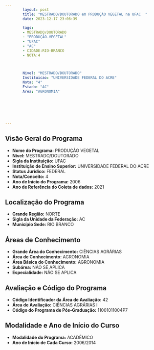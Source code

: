 ```yaml
---
        layout: post
        title: "MESTRADO/DOUTORADO em PRODUÇÃO VEGETAL na UFAC  "
        date: 2023-12-17 23:06:39
     
        tags:
        - MESTRADO/DOUTORADO
        - "PRODUÇÃO-VEGETAL"
        - "UFAC"
        - "AC"
        - CIDADE:RIO-BRANCO
        - NOTA:4
        
       

        Nivel: "MESTRADO/DOUTORADO"
        Instituicao: "UNIVERSIDADE FEDERAL DO ACRE"
        Nota: "4"
        Estado: "AC"
        Area: "AGRONOMIA"
        
        
        
        
        
        
---
```

## Visão Geral do Programa
- **Nome do Programa:** PRODUÇÃO VEGETAL
- **Nível:** MESTRADO/DOUTORADO
- **Sigla da Instituição:** UFAC
- **Instituição de Ensino Superior:** UNIVERSIDADE FEDERAL DO ACRE
- **Status Jurídico:** FEDERAL
- **Nota/Conceito:** 4
- **Ano de Início do Programa:** 2006
- **Ano de Referência do Coleta de dados:** 2021

## Localização do Programa
- **Grande Região:** NORTE
- **Sigla da Unidade da Federação:** AC
- **Município Sede:** RIO BRANCO

## Áreas de Conhecimento
- **Grande Área do Conhecimento:** CIÊNCIAS AGRÁRIAS
- **Área de Conhecimento:** AGRONOMIA
- **Área Básica do Conhecimento:** AGRONOMIA
- **Subárea:** NÃO SE APLICA
- **Especialidade:** NÃO SE APLICA

## Avaliação e Código do Programa
- **Código Identificador da Área de Avaliação:** 42
- **Área de Avaliação:** CIÊNCIAS AGRÁRIAS I
- **Código do Programa de Pós-Graduação:** 11001011004P7


## Modalidade e Ano de Início do Curso
- **Modalidade do Programa:** ACADÊMICO
- **Ano de Início de Cada Curso:** 2006/2014
